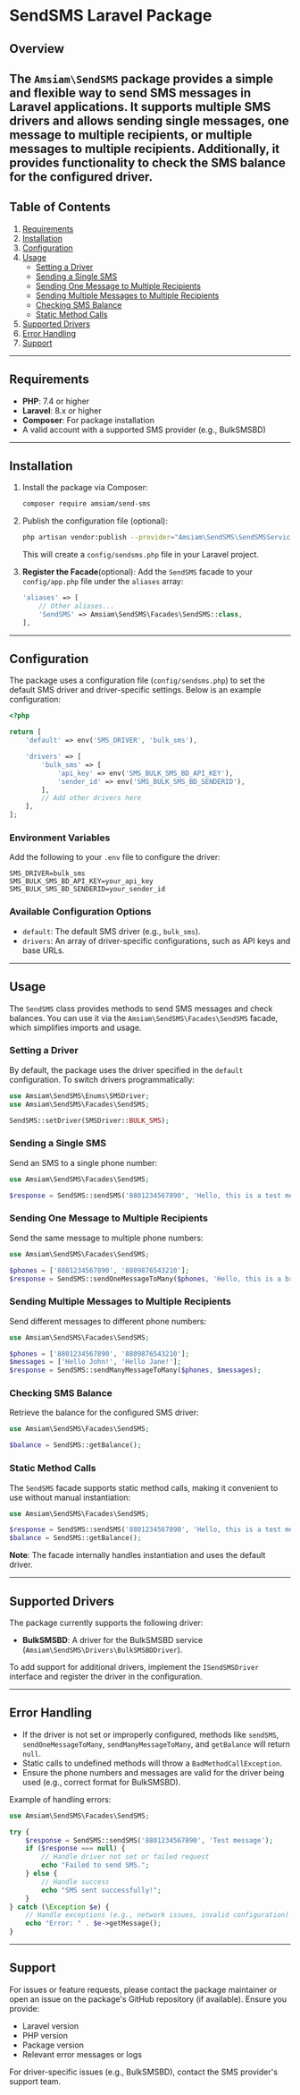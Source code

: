 # SendSMS Laravel Package

## Overview
The `Amsiam\SendSMS` package provides a simple and flexible way to send SMS messages in Laravel applications. It supports multiple SMS drivers and allows sending single messages, one message to multiple recipients, or multiple messages to multiple recipients. Additionally, it provides functionality to check the SMS balance for the configured driver.
---

## Table of Contents
1. [Requirements](#requirements)
2. [Installation](#installation)
3. [Configuration](#configuration)
4. [Usage](#usage)
   - [Setting a Driver](#setting-a-driver)
   - [Sending a Single SMS](#sending-a-single-sms)
   - [Sending One Message to Multiple Recipients](#sending-one-message-to-multiple-recipients)
   - [Sending Multiple Messages to Multiple Recipients](#sending-multiple-messages-to-multiple-recipients)
   - [Checking SMS Balance](#checking-sms-balance)
   - [Static Method Calls](#static-method-calls)
5. [Supported Drivers](#supported-drivers)
6. [Error Handling](#error-handling)
7. [Support](#support)

---

## Requirements
- **PHP**: 7.4 or higher
- **Laravel**: 8.x or higher
- **Composer**: For package installation
- A valid account with a supported SMS provider (e.g., BulkSMSBD)

---

## Installation
1. Install the package via Composer:
   ```bash
   composer require amsiam/send-sms
   ```

2. Publish the configuration file (optional):
   ```bash
   php artisan vendor:publish --provider="Amsiam\SendSMS\SendSMSServiceProvider"
   ```
   This will create a `config/sendsms.php` file in your Laravel project.

3. **Register the Facade**(optional):
   Add the `SendSMS` facade to your `config/app.php` file under the `aliases` array:

   ```php
   'aliases' => [
       // Other aliases...
       'SendSMS' => Amsiam\SendSMS\Facades\SendSMS::class,
   ],
   ```

---

## Configuration
The package uses a configuration file (`config/sendsms.php`) to set the default SMS driver and driver-specific settings. Below is an example configuration:

```php
<?php

return [
    'default' => env('SMS_DRIVER', 'bulk_sms'),

    'drivers' => [
        'bulk_sms' => [
            'api_key' => env('SMS_BULK_SMS_BD_API_KEY'),
            'sender_id' => env('SMS_BULK_SMS_BD_SENDERID'),
        ],
        // Add other drivers here
    ],
];
```

### Environment Variables
Add the following to your `.env` file to configure the driver:

```env
SMS_DRIVER=bulk_sms
SMS_BULK_SMS_BD_API_KEY=your_api_key
SMS_BULK_SMS_BD_SENDERID=your_sender_id
```

### Available Configuration Options
- `default`: The default SMS driver (e.g., `bulk_sms`).
- `drivers`: An array of driver-specific configurations, such as API keys and base URLs.

---

## Usage
The `SendSMS` class provides methods to send SMS messages and check balances. You can use it via the `Amsiam\SendSMS\Facades\SendSMS` facade, which simplifies imports and usage.

### Setting a Driver
By default, the package uses the driver specified in the `default` configuration. To switch drivers programmatically:

```php
use Amsiam\SendSMS\Enums\SMSDriver;
use Amsiam\SendSMS\Facades\SendSMS;

SendSMS::setDriver(SMSDriver::BULK_SMS);
```

### Sending a Single SMS
Send an SMS to a single phone number:

```php
use Amsiam\SendSMS\Facades\SendSMS;

$response = SendSMS::sendSMS('8801234567890', 'Hello, this is a test message!');
```

### Sending One Message to Multiple Recipients
Send the same message to multiple phone numbers:

```php
use Amsiam\SendSMS\Facades\SendSMS;

$phones = ['8801234567890', '8809876543210'];
$response = SendSMS::sendOneMessageToMany($phones, 'Hello, this is a broadcast message!');
```

### Sending Multiple Messages to Multiple Recipients
Send different messages to different phone numbers:

```php
use Amsiam\SendSMS\Facades\SendSMS;

$phones = ['8801234567890', '8809876543210'];
$messages = ['Hello John!', 'Hello Jane!'];
$response = SendSMS::sendManyMessageToMany($phones, $messages);
```

### Checking SMS Balance
Retrieve the balance for the configured SMS driver:

```php
use Amsiam\SendSMS\Facades\SendSMS;

$balance = SendSMS::getBalance();
```

### Static Method Calls
The `SendSMS` facade supports static method calls, making it convenient to use without manual instantiation:

```php
use Amsiam\SendSMS\Facades\SendSMS;

$response = SendSMS::sendSMS('8801234567890', 'Hello, this is a test message!');
$balance = SendSMS::getBalance();
```

**Note**: The facade internally handles instantiation and uses the default driver.

---

## Supported Drivers
The package currently supports the following driver:
- **BulkSMSBD**: A driver for the BulkSMSBD service (`Amsiam\SendSMS\Drivers\BulkSMSBDDriver`).

To add support for additional drivers, implement the `ISendSMSDriver` interface and register the driver in the configuration.

---

## Error Handling
- If the driver is not set or improperly configured, methods like `sendSMS`, `sendOneMessageToMany`, `sendManyMessageToMany`, and `getBalance` will return `null`.
- Static calls to undefined methods will throw a `BadMethodCallException`.
- Ensure the phone numbers and messages are valid for the driver being used (e.g., correct format for BulkSMSBD).

Example of handling errors:

```php
use Amsiam\SendSMS\Facades\SendSMS;

try {
    $response = SendSMS::sendSMS('8801234567890', 'Test message');
    if ($response === null) {
        // Handle driver not set or failed request
        echo "Failed to send SMS.";
    } else {
        // Handle success
        echo "SMS sent successfully!";
    }
} catch (\Exception $e) {
    // Handle exceptions (e.g., network issues, invalid configuration)
    echo "Error: " . $e->getMessage();
}
```

---

## Support
For issues or feature requests, please contact the package maintainer or open an issue on the package's GitHub repository (if available). Ensure you provide:
- Laravel version
- PHP version
- Package version
- Relevant error messages or logs

For driver-specific issues (e.g., BulkSMSBD), contact the SMS provider's support team.
 